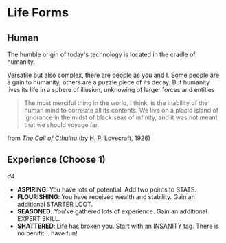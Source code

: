 # Life Forms

## Human

The humble origin of today's technology is located in the cradle of humanity.

Versatile but also complex, there are people as you and I. Some people are a gain to humanity, others are a puzzle piece of its decay. But humanity lives its life in a sphere of illusion, unknowing of larger forces and entities

> The most merciful thing in the world, I think, is the inability of the human mind to correlate all its contents. We live on a placid island of ignorance in the midst of black seas of infinity, and it was not meant that we should voyage far. 

from [*The Call of Cthulhu*](https://www.hplovecraft.com/writings/texts/fiction/cc.aspx) (by H. P. Lovecraft, 1926)


## Experience (Choose 1)

*d4*

- **ASPIRING**: You have lots of potential. Add two points to STATS.
- **FLOURISHING**: You have received wealth and stability. Gain an additional STARTER LOOT.
- **SEASONED**: You've gathered lots of experience. Gain an additional EXPERT SKILL.
- **SHATTERED**: Life has broken you. Start with an INSANITY tag. There is no benifit... have fun!
